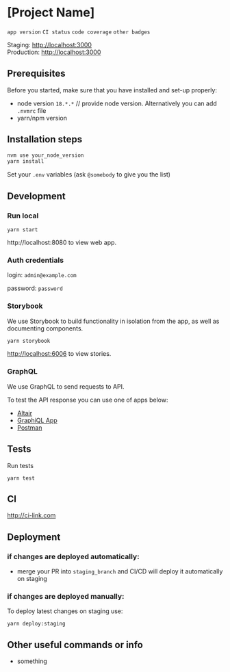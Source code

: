 # [Project Name]

`app version` `CI status` `code coverage` `other badges`

Staging: [http://localhost:3000](http://localhost:3000) \
Production: [http://localhost:3000](http://localhost:3000)

## Prerequisites
Before you started, make sure that you have installed and set-up properly:
- node version `18.*.*` // provide node version. Alternatively you can add `.nvmrc` file
- yarn/npm version

## Installation steps

```bash
nvm use your_node_version
yarn install
```

Set your `.env` variables (ask `@somebody` to give you the list)

## Development

### Run local

```
yarn start
```

http://localhost:8080 to view web app.

### Auth credentials
login: `admin@example.com`

password: `password`

### Storybook

We use Storybook to build functionality in isolation from the app, as well as documenting components.

```bash
yarn storybook
```

[http://localhost:6006](http://localhost:6006) to view stories.

### GraphQL

We use GraphQL to send requests to API.

To test the API response you can use one of apps below:
- [Altair](https://altairgraphql.dev/)
- [GraphiQL App](https://www.electronjs.org/apps/graphiql)
- [Postman](https://www.postman.com/)

## Tests
Run tests
```
yarn test
```

## CI
http://ci-link.com 

## Deployment

### if changes are deployed automatically:

- merge your PR into `staging_branch` and CI/CD will deploy it automatically on staging

### if changes are deployed manually:
To deploy latest changes on staging use:
```
yarn deploy:staging
```

## Other useful commands or info
- something
